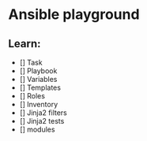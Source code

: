 # Ansible playground

## Learn:
- [] Task
- [] Playbook
- [] Variables
- [] Templates
- [] Roles
- [] Inventory
- [] Jinja2 filters
- [] Jinja2 tests
- [] modules

